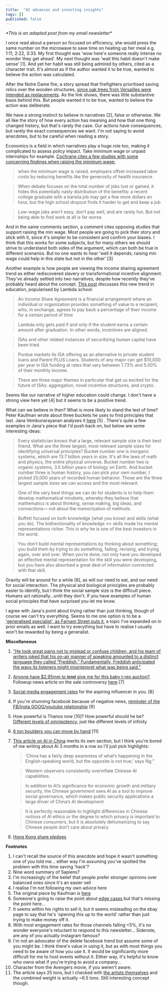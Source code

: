 ```yaml
---
title:  "AI advances and investing insights"
tags: []
published: false
---
```


*\*This is an adapted post from my email newsletter*\*

I once read about a person so focused on efficiency, she would press the same number on the microwave to save time on heating up her meal e.g. 1:11, 2:22, 3:33. My first thought was 'wow here's someone really intense no wonder they get ahead'. My next thought was 'wait this habit doesn't make sense' \[1\]. And yet her habit was still being admired by others, cited as a character trait. It's almost as if the author wanted it to be true, wanted to believe the action was calculated.

After the Notre Dame fire, a story spread that firefighters prioritised saving relics over the wooden structures, [since oak trees from Versailles were intended as replacements](https://medium.com/the-long-now-foundation/long-now-lessons-from-notre-dame-925d27441bdc "long now"). As the link shows, there was little substantive basis behind this. But people wanted it to be true, wanted to believe the action was deliberate.

We have a strong instinct to believe in narratives \[2\], false or otherwise. We all like the story of how every action has meaning and how that one thing changed history, but that's rarely the case. Our actions have consequences, but rarely the exact consequences we want. I'm not saying to avoid anecdotes, but to be careful when reading a story. 

Economics is a field in which narratives play a huge role too, making it complicated to assess policy impact. Take minimum wage or unpaid internships for example. [Cochrane cites a few studies with some concerning findings when raising the minimum wage:](https://johnhcochrane.blogspot.com/2019/04/meer-on-minimum-wage.html "cochrane")

> when the minimum wage is raised, employers offset increased labor costs by reducing benefits like the generosity of health insurance. 

> When debate focuses on the total number of jobs lost or gained, it hides this potentially nasty distribution of the benefits: a recent college graduate with a barista job may get a few more dollars an hour, but the high school dropout finds it harder to get and keep a job

> Low-wage jobs aren’t easy, don’t pay well, and are rarely fun. But not being able to find work at all is far worse.

And in the same comments section, a comment cites opposing studies that support raising the min wage. Most people are going to pick their story and stick with it, since it's simpler to be consistent and confirm your biases. I think that this works for some subjects, but for many others we should strive to understand both sides of the argument, which can both be true in different scenarios. But no one wants to hear 'well it depends; raising min wage could help in this state but not in the other' \[3\]

Another example is how people are viewing the income sharing agreement trend as either rediscovered slavery or transformational incentive alignment. They've already settled into two narratives, despite how recently they've probably heard about the concept. [This post](https://medium.com/@eriktorenberg_/life-capital-9e5028c0ea12 "life capital") discusses this new trend in education, popularised by Lambda school: 

> An Income Share Agreement is a financial arrangement where an individual or organization provides something of value to a recipient, who, in exchange, agrees to pay back a percentage of their income for a certain period of time

> Lambda only gets paid if and only if the student earns a certain amount after graduation. In other words, incentives are aligned.

> ISAs and other related instances of securitizing human capital have been tried.

> Purdue markets its ISA offering as an alternative to private student loans and Parent PLUS Loans. Students of any major can get $10,000 per year in ISA funding at rates that vary between 1.73% and 5.00% of their monthly income. 

> There are three major themes in particular that get us excited for the future of ISAs: aggregation, novel incentive structures, and crypto.

Seems like our narrative of higher education could change. I don't have a strong view here yet \[4\] but it seems to be a positive trend.

What can we believe in then? What is more likely to stand the test of time? Peter Kaufman wrote about three buckets he uses to find principles that last. Jana Vembunarayanan analyses it [here](https://janav.files.wordpress.com/2016/07/threebucketframework.pdf "jana on kaufman") \[5\] . There's quite a few examples in Jana's piece that I'd push back on, but below are some interesting ideas:

> Every statistician knows that a large, relevant sample size is their best friend. What are the three largest, most relevant sample sizes for identifying universal principles? Bucket number one is inorganic systems, which are 13.7 billion years in size. It's all the laws of math and physics, the entire physical universe. Bucket number two is organic systems, 3.5 billion years of biology on Earth. And bucket number three is human history, you can pick your own number, I picked 20,000 years of recorded human behavior. Those are the three largest sample sizes we can access and the most relevant. 

> One of the very best things we can do for students is to help them develop mathematical mindsets, whereby they believe that mathematics is about thinking, sense making, big ideas, and connections— not about the memorization of methods.

> Buffett focused on both knowledge (what you know) and skills (what you do). The bidirectionality of knowledge \<-\> skills made his mental representations richer. This is why he is one of the best investors in the world.

> You don’t build mental representations by thinking about something; you build them by trying to do something, failing, revising, and trying again, over and over. When you’re done, not only have you developed an effective mental representation for the skill you were developing, but you have also absorbed a great deal of information connected with that skill.

Gravity will be around for a while \[6\], as will our need to eat, and our need for social interaction. The physical and biological principles are probably easier to identify, but I think the social sample size is the difficult piece. Humans act rationally...until they don't. If you have examples of human social principles that have surprised you let me know.

I agree with Jana's point about trying rather than just thinking, though of course we can't try everything. Seems to me one option is to be a ['generalised specialist', as Farnam Street puts it](https://fs.blog/2017/11/generalized-specialist/ "FS"), a topic I've expanded on in prior emails as well. I want to try everything but have to realise I usually won't be rewarded by being a generalist. 

**Miscellaneous**
1. ["He took great pains not to mislead or confuse children, and his team of writers joked that his on-air manner of speaking amounted to a distinct language they called “Freddish.” Fundamentally, Freddish anticipated the ways its listeners might misinterpret what was being said."](https://www.theatlantic.com/family/archive/2018/06/mr-rogers-neighborhood-talking-to-kids/562352/ "Mr Rogers")
2. [Anyone have $2.95mm to ~~lend~~ give me for this baby t-rex auction?](https://www.ebay.com/itm/YOUNG-BABY-T-REX-TYRANNOSAURUS-DINOSAUR-FOSSIL-HELLS-CREEK-MAYBE-ONLY-1-TREX/292983172236?hash=item4437286c8c:g:WagAAOSwdX5cdXgI "ebay t rex"). Followup news article on the sale controversy [here](https://www.thedailybeast.com/baby-tyrannosaurus-rex-goes-on-sale-on-ebay-sparking-paleontologist-rage "paleontologist rage") \[7\]
3. [Social media engagement rates](https://www.webstrategiesinc.com/blog/which-social-media-sites-get-the-most-engagement "engagement") for the aspiring influencer in you. \[8\]
4. If you're shunning facebook because of negative news, [reminder of the FB/Insta GOOG/youtube relationship](https://spreadprivacy.com/facebook-instagram/ "FB") \[9\]
5. How powerful is Thanos now \[10\]? How powerful should he be? [Different levels of omnipotency](https://tvtropes.org/pmwiki/pmwiki.php/Main/TheOmnipotent "omnipotency"), just like different levels of infinity
6. [6 ton boulders you can move by hand](https://gizmodo.com/researchers-made-25-ton-boulders-they-can-move-by-hand-1834106230 "25 ton") \[11\]
7. [This article on AI in China](https://chinai.substack.com/p/chinai-48-year-1-of-chinai "AI china") merits its own section, but I think you're bored of me writing about AI 3 months in a row so I'll just pick highlights:
    > ‘China has a fairly deep awareness of what’s happening in the English-speaking world, but the opposite is not true,’ says Ng.”
    
    > Western observers consistently overinflate Chinese AI capabilities.
    
    > In addition to AI’s significance for economic growth and military security, the Chinese government sees AI as a tool to improve social governance, which makes public security applications a large driver of China’s AI development
    
    > It is perfectly reasonable to highlight differences in Chinese notions of AI ethics or the degree to which privacy is important to Chinese consumers, but it is absolutely dehumanizing to say Chinese people don’t care about privacy
8. [Hong Kong share pledges](https://www.leonlinsx.com/hong-kong-pledges/ "pledges")

**Footnotes**
1. I can't recall the source of this anecdote and hope it wasn't something one of you told me... either way I'm assuming you've spotted the problem with this time saving 'hack'?
2. Nine word summary of Sapiens?
3. I'm increasingly of the belief that people prefer stronger opinions over balanced ones since it's an easier sell
4. I realise I'm not following my own advice here
5. The original piece by Kaufman is [here](http://www.eastcoastasset.com/wp-content/uploads/ecam_2014_3q_letter.pdf "original letter")
6. Someone's going to raise the point about [edge cases](https://www.jpl.nasa.gov/edu/news/2019/4/19/how-scientists-captured-the-first-image-of-a-black-hole/ "black holes") but that's missing the point here...
7. It seems within his rights to sell it, but it seems misleading on the ebay page to say that he's 'opening this up to the world' rather than just trying to make money off it. 
8. With most engagement rates for those channels falling <5%, it's no wonder everyone's reluctant to respond to this newsletter... Sidenote, are any of you actually instagram famous?
9. I'm not an advocator of the delete facebook trend but assume some of you might be. I think there's value in using it, but as with most things you need to be aware of how you use it. It would be significantly more difficult for me to host events without it. Either way, it's helpful to know who owns what if you're trying to avoid a company...
10. Character from the Avengers movie, if you weren't aware.
11. The article says 25 tons, but I checked with [the artists themselves](http://www.matterdesignstudio.com/#/walking-assembly/ "matter design studio") and the combined weight is actually ~6.5 tons. Still interesting concept though.
